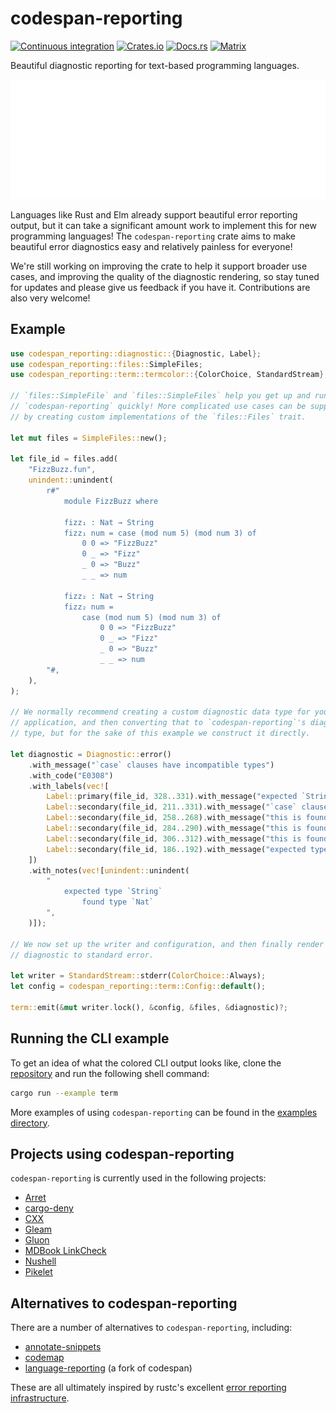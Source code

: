 # codespan-reporting

[![Continuous integration][actions-badge]][actions-url]
[![Crates.io][crate-badge]][crate-url]
[![Docs.rs][docs-badge]][docs-url]
[![Matrix][matrix-badge]][matrix-lobby]

[actions-badge]: https://img.shields.io/github/workflow/status/brendanzab/codespan/Continuous%20integration
[actions-url]: https://github.com/brendanzab/codespan/actions
[crate-url]: https://crates.io/crates/codespan-reporting
[crate-badge]: https://img.shields.io/crates/v/codespan-reporting.svg
[docs-url]: https://docs.rs/codespan-reporting
[docs-badge]: https://docs.rs/codespan-reporting/badge.svg
[matrix-badge]: https://img.shields.io/badge/matrix-%23codespan%3Amatrix.org-blue.svg
[matrix-lobby]: https://app.element.io/#/room/#codespan:matrix.org

Beautiful diagnostic reporting for text-based programming languages.

![Example preview](./codespan-reporting/assets/readme_preview.svg?sanitize=true)

Languages like Rust and Elm already support beautiful error reporting output,
but it can take a significant amount work to implement this for new programming
languages! The `codespan-reporting` crate aims to make beautiful error
diagnostics easy and relatively painless for everyone!

We're still working on improving the crate to help it support broader use cases,
and improving the quality of the diagnostic rendering, so stay tuned for
updates and please give us feedback if you have it. Contributions are also very
welcome!

## Example

```rust
use codespan_reporting::diagnostic::{Diagnostic, Label};
use codespan_reporting::files::SimpleFiles;
use codespan_reporting::term::termcolor::{ColorChoice, StandardStream};

// `files::SimpleFile` and `files::SimpleFiles` help you get up and running with
// `codespan-reporting` quickly! More complicated use cases can be supported
// by creating custom implementations of the `files::Files` trait.

let mut files = SimpleFiles::new();

let file_id = files.add(
    "FizzBuzz.fun",
    unindent::unindent(
        r#"
            module FizzBuzz where

            fizz₁ : Nat → String
            fizz₁ num = case (mod num 5) (mod num 3) of
                0 0 => "FizzBuzz"
                0 _ => "Fizz"
                _ 0 => "Buzz"
                _ _ => num

            fizz₂ : Nat → String
            fizz₂ num =
                case (mod num 5) (mod num 3) of
                    0 0 => "FizzBuzz"
                    0 _ => "Fizz"
                    _ 0 => "Buzz"
                    _ _ => num
        "#,
    ),
);

// We normally recommend creating a custom diagnostic data type for your
// application, and then converting that to `codespan-reporting`'s diagnostic
// type, but for the sake of this example we construct it directly.

let diagnostic = Diagnostic::error()
    .with_message("`case` clauses have incompatible types")
    .with_code("E0308")
    .with_labels(vec![
        Label::primary(file_id, 328..331).with_message("expected `String`, found `Nat`"),
        Label::secondary(file_id, 211..331).with_message("`case` clauses have incompatible types"),
        Label::secondary(file_id, 258..268).with_message("this is found to be of type `String`"),
        Label::secondary(file_id, 284..290).with_message("this is found to be of type `String`"),
        Label::secondary(file_id, 306..312).with_message("this is found to be of type `String`"),
        Label::secondary(file_id, 186..192).with_message("expected type `String` found here"),
    ])
    .with_notes(vec![unindent::unindent(
        "
            expected type `String`
                found type `Nat`
        ",
    )]);

// We now set up the writer and configuration, and then finally render the
// diagnostic to standard error.

let writer = StandardStream::stderr(ColorChoice::Always);
let config = codespan_reporting::term::Config::default();

term::emit(&mut writer.lock(), &config, &files, &diagnostic)?;
```

## Running the CLI example

To get an idea of what the colored CLI output looks like,
clone the [repository](https://github.com/brendanzab/codespan)
and run the following shell command:

```sh
cargo run --example term
```

More examples of using `codespan-reporting` can be found in the
[examples directory](./codespan-reporting/examples).

## Projects using codespan-reporting

`codespan-reporting` is currently used in the following projects:

- [Arret](https://arret-lang.org)
- [cargo-deny](https://github.com/EmbarkStudios/cargo-deny)
- [CXX](https://github.com/dtolnay/cxx)
- [Gleam](https://github.com/lpil/gleam/)
- [Gluon](https://github.com/gluon-lang/gluon)
- [MDBook LinkCheck](https://github.com/Michael-F-Bryan/mdbook-linkcheck)
- [Nushell](https://www.nushell.sh/)
- [Pikelet](https://github.com/pikelet-lang/pikelet)

## Alternatives to codespan-reporting

There are a number of alternatives to `codespan-reporting`, including:

- [annotate-snippets][annotate-snippets]
- [codemap][codemap]
- [language-reporting][language-reporting] (a fork of codespan)

These are all ultimately inspired by rustc's excellent [error reporting infrastructure][librustc_errors].

[annotate-snippets]: https://crates.io/crates/annotate-snippets
[codemap]: https://crates.io/crates/codemap
[language-reporting]: https://crates.io/crates/language-reporting
[librustc_errors]: https://github.com/rust-lang/rust/tree/master/src/librustc_errors
